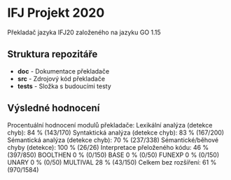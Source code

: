 # IFJ Projekt 2020
Překladač jazyka IFJ20 založeného na jazyku GO 1.15

## Struktura repozitáře

* **doc** - Dokumentace překladače
* **src** - Zdrojový kód překladače
* **tests** - Složka s budoucími testy 

## Výsledné hodnocení

Procentuální hodnocení modulů překladače:
Lexikální analýza (detekce chyb): 84 % (143/170)
Syntaktická analýza (detekce chyb): 83 % (167/200)
Sémantická analýza (detekce chyb): 70 % (237/338)
Sémantické/běhové chyby (detekce): 100 % (26/26)
Interpretace přeloženého kódu: 46 % (397/850)
BOOLTHEN 0 % (0/150)
BASE 0 % (0/50)
FUNEXP 0 % (0/150)
UNARY 0 % (0/50)
MULTIVAL 28 % (43/150)
Celkem bez rozšíření: 61 % (970/1584)
